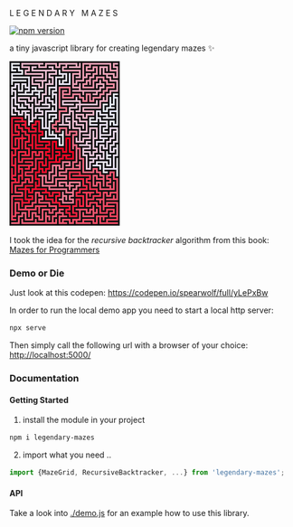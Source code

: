 L E G E N D A R Y &nbsp; M A Z E S

[![npm version](https://badge.fury.io/js/legendary-mazes.svg)](https://badge.fury.io/js/legendary-mazes)

a tiny javascript library for creating legendary mazes :sparkles:

![a legendary maze](./legendary-maze-1.png)

I took the idea for the _recursive backtracker_ algorithm from this book: [Mazes for Programmers](https://pragprog.com/titles/jbmaze/)

### Demo or Die

Just look at this codepen: https://codepen.io/spearwolf/full/yLePxBw

In order to run the local demo app you need to start a local http server:

```sh
npx serve
```

Then simply call the following url with a browser of your choice: [http://localhost:5000/](http://localhost:5000/)


### Documentation

#### Getting Started

1. install the module in your project

```sh
npm i legendary-mazes
```

2. import what you need ..

```js
import {MazeGrid, RecursiveBacktracker, ...} from 'legendary-mazes';
```

#### API

Take a look into [./demo.js](./demo.js) for an example how to use this library.
